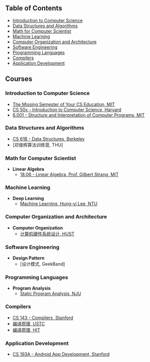 ## Table of Contents

- [Introduction to Computer Science](#Introduction-to-Computer-Science)
- [Data Structures and Algorithms](#Data-Structures-and-Algorithms)
- [Math for Computer Scientist](#Math-for-Computer-Scientist)
- [Machine Learning](#Machine-Learning)
- [Computer Organization and Architecture](#Computer-Organization-and-Architecture)
- [Software Engineering](#Software-Engineering)
- [Programming Languages](#Programming-Languages)
- [Compilers](#Compilers)
- [Application Development](#Application-Development)

## Courses

### Introduction to Computer Science

- [The Missing Semester of Your CS Education, MIT](https://missing.csail.mit.edu/)
- [CS 50x - Introduction to Computer Science, Harvard](https://cs50.harvard.edu/x/2022/)
- [6.001 - Structure and Interpretation of Computer Programs, MIT](https://ocw.mit.edu/courses/electrical-engineering-and-computer-science/6-001-structure-and-interpretation-of-computer-programs-spring-2005/)


### Data Structures and Algorithms

- [CS 61B - Data Structures, Berkeley](https://inst.eecs.berkeley.edu/~cs61b/archives.html)
- [邓俊辉算法训练营, THU]


### Math for Computer Scientist

- **Linear Algebra**
    - [18.06 - Linear Algebra, Prof. Gilbert Strang, MIT](https://ocw.mit.edu/courses/mathematics/18-06sc-linear-algebra-fall-2011/)


### Machine Learning

- **Deep Learning**
    - [Machine Learning, Hung-yi Lee, NTU](https://speech.ee.ntu.edu.tw/~hylee/ml/2021-spring.html)


### Computer Organization and Architecture
- **Computer Organization**
    - [计算机硬件系统设计, HUST](https://www.icourse163.org/course/HUST-1205809816)


### Software Engineering

- **Design Pattern**
    - [设计模式, GeekBand]


### Programming Languages

- **Program Analysis**
    - [Static Program Analysis, NJU](https://tai-e.pascal-lab.net/lectures.html)


### Compilers

- [CS 143 - Compilers, Stanford](https://web.stanford.edu/class/cs143/)  
- [编译原理, USTC](https://mooc.study.163.com/course/1000002001#/info)
- [编译原理, HIT](https://www.icourse163.org/course/HIT-1002123007)


### Application Development

- [CS 193A - Android App Development, Stanford](http://cs193a.stanford.edu/)
